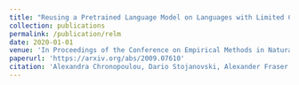 ```yaml
---
title: "Reusing a Pretrained Language Model on Languages with Limited Corpora for Unsupervised NMT (to appear)"
collection: publications
permalink: /publication/relm
date: 2020-01-01
venue: 'In Proceedings of the Conference on Empirical Methods in Natural Language Processing'
paperurl: 'https://arxiv.org/abs/2009.07610'
citation: 'Alexandra Chronopoulou, Dario Stojanovski, Alexander Fraser (2020). 5(5).'
---
```

